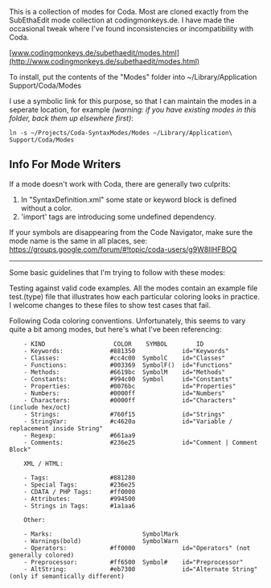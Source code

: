 This is a collection of modes for Coda. Most are cloned exactly from the SubEthaEdit
mode collection at codingmonkeys.de. I have made the occasional tweak where I've found
inconsistencies or incompatibility with Coda.

[www.codingmonkeys.de/subethaedit/modes.html](http://www.codingmonkeys.de/subethaedit/modes.html)

To install, put the contents of the "Modes" folder into
~/Library/Application Support/Coda/Modes

I use a symbolic link for this purpose, so that I can maintain the modes in a
seperate location, for example *(warning: if you have existing modes in this folder, back them up
elsewhere first)*:

    ln -s ~/Projects/Coda-SyntaxModes/Modes ~/Library/Application\ Support/Coda/Modes

## Info For Mode Writers

If a mode doesn't work with Coda, there are generally two culprits:

1. In "SyntaxDefinition.xml" some state or keyword block is defined without a color.
2. 'import' tags are introducing some undefined dependency.

If your symbols are disappearing from the Code Navigator, make sure the mode name is the same
in all places, see: https://groups.google.com/forum/#!topic/coda-users/g9W8IlHFBOQ

----

Some basic guidelines that I'm trying to follow with these modes:

Testing against valid code examples. All the modes contain an example file test.(type) file that
illustrates how each particular coloring looks in practice. I welcome changes to these files to
show test cases that fail.

Following Coda coloring conventions. Unfortunately, this seems to vary quite a bit among modes, but
here's what I've been referencing:

		- KIND                   COLOR    SYMBOL        ID
		- Keywords:             #881350             id="Keywords"
		- Classes:              #cc4c00  SymbolC    id="Classes"
		- Functions:            #003369  SymbolF()  id="Functions"
		- Methods:              #6619bc  SymbolM    id="Methods"
		- Constants:            #994c00  Symbol     id="Constants"
		- Properties:           #0076bc             id="Properties"
		- Numbers:              #0000ff             id="Numbers"
		- Characters:           #0000ff             id="Characters" (include hex/oct)
		- Strings:              #760f15             id="Strings"
		- StringVar:            #c4620a             id="Variable / replacement inside String"
		- Regexp:               #661aa9             
		- Comments:             #236e25             id="Comment | Comment Block"
		
		XML / HTML:
		
		- Tags:                 #881280
		- Special Tags:         #236e25
		- CDATA / PHP Tags:     #ff0000
		- Attributes:           #994500
		- Strings in Tags:      #1a1aa6
		
		Other:  
		
		- Marks:                         SymbolMark
		- Warnings(bold)                 SymbolWarn
		- Operators:            #ff0000             id="Operators" (not generally colored)
		- Preprocessor:         #ff6500  Symbol#    id="Preprocessor"
		- AltString:            #eb7300             id="Alternate String" (only if semantically different)